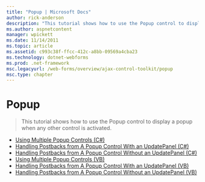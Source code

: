 ```yaml
---
title: "Popup | Microsoft Docs"
author: rick-anderson
description: "This tutorial shows how to use the Popup control to display a popup when any other control is activated."
ms.author: aspnetcontent
manager: wpickett
ms.date: 11/14/2011
ms.topic: article
ms.assetid: c993c38f-ffcc-412c-a8bb-09569a4cba23
ms.technology: dotnet-webforms
ms.prod: .net-framework
msc.legacyurl: /web-forms/overview/ajax-control-toolkit/popup
msc.type: chapter
---
```

Popup
====================
> This tutorial shows how to use the Popup control to display a popup when any other control is activated.


- [Using Multiple Popup Controls (C#)](using-multiple-popup-controls-cs.md)
- [Handling Postbacks from A Popup Control With an UpdatePanel (C#)](handling-postbacks-from-a-popup-control-with-an-updatepanel-cs.md)
- [Handling Postbacks from A Popup Control Without an UpdatePanel (C#)](handling-postbacks-from-a-popup-control-without-an-updatepanel-cs.md)
- [Using Multiple Popup Controls (VB)](using-multiple-popup-controls-vb.md)
- [Handling Postbacks from A Popup Control With an UpdatePanel (VB)](handling-postbacks-from-a-popup-control-with-an-updatepanel-vb.md)
- [Handling Postbacks from A Popup Control Without an UpdatePanel (VB)](handling-postbacks-from-a-popup-control-without-an-updatepanel-vb.md)
